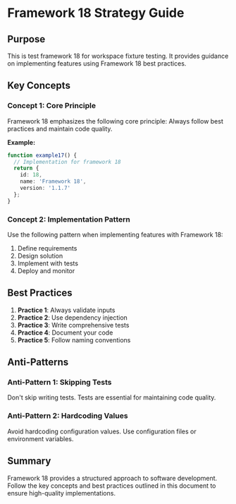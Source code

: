 # Framework 18 Strategy Guide

## Purpose

This is test framework 18 for workspace fixture testing. It provides guidance on implementing features using Framework 18 best practices.



## Key Concepts

### Concept 1: Core Principle

Framework 18 emphasizes the following core principle: Always follow best practices and maintain code quality.

**Example:**
```typescript
function example17() {
  // Implementation for framework 18
  return {
    id: 18,
    name: 'Framework 18',
    version: '1.1.7'
  };
}
```

### Concept 2: Implementation Pattern

Use the following pattern when implementing features with Framework 18:

1. Define requirements
2. Design solution
3. Implement with tests
4. Deploy and monitor

## Best Practices

1. **Practice 1**: Always validate inputs
2. **Practice 2**: Use dependency injection
3. **Practice 3**: Write comprehensive tests
4. **Practice 4**: Document your code
5. **Practice 5**: Follow naming conventions

## Anti-Patterns

### Anti-Pattern 1: Skipping Tests

Don't skip writing tests. Tests are essential for maintaining code quality.

### Anti-Pattern 2: Hardcoding Values

Avoid hardcoding configuration values. Use configuration files or environment variables.

## Summary

Framework 18 provides a structured approach to software development. Follow the key concepts and best practices outlined in this document to ensure high-quality implementations.



